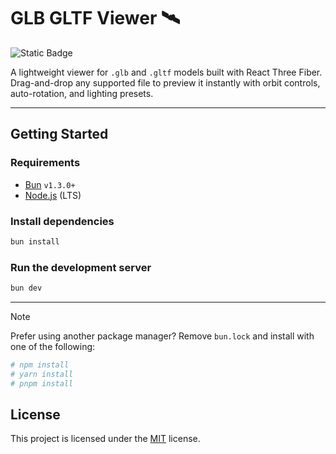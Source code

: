 # **GLB GLTF Viewer** 🛰️

![Static Badge](https://img.shields.io/badge/license-MIT-brightgreen?label=LICENSE)

A lightweight viewer for `.glb` and `.gltf` models built with React Three Fiber. Drag-and-drop any supported file to preview it instantly with orbit controls, auto-rotation, and lighting presets.

---

## Getting Started

### Requirements

- [Bun](https://bun.sh/) `v1.3.0+`
- [Node.js](https://nodejs.org/) (LTS)

### Install dependencies

```bash
bun install
```

### Run the development server

```bash
bun dev
```

---

> [!NOTE]
> Prefer using another package manager? Remove `bun.lock` and install with one of the following:
>
> ```bash
> # npm install
> # yarn install
> # pnpm install
> ```

## License

This project is licensed under the [MIT](LICENSE) license.
